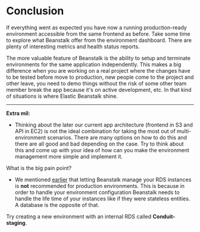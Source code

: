 # Conclusion

If everything went as expected you have now a running production-ready environment accessible from the same frontend as before. Take some time to explore what Beanstalk offer from the environment dashboard. There are plenty of interesting metrics and health status reports.

The more valuable feature of Beanstalk is the ability to setup and terminate environments for the same application independently. This makes a big difference when you are working on a real project where the changes have to be tested before move to production, new people come to the project and other leave, you need to demo things without the risk of some other team member break the app because it's on active development, etc. In that kind of situations is where Elastic Beanstalk shine.

---
**Extra mil:**

- Thinking about the later our current app architecture (frontend in S3 and API in EC2) is not the ideal combination for taking the most out of multi-environment scenarios. There are many options on how to do this and there are all good and bad depending on the case. Try to think about this and come up with your idea of how can you make the environment management more simple and implement it.

What is the big pain point?

- We mentioned [earlier](/workshop/beanstalk/introduction.md) that letting Beanstalk manage your RDS instances is **not** recommended for production environments. This is because in order to handle your environment configuration Beanstalk needs to handle the life time of your instances like if they were stateless entities. A database is the opposite of that.

Try creating a new environment with an internal RDS called **Conduit-staging**.
